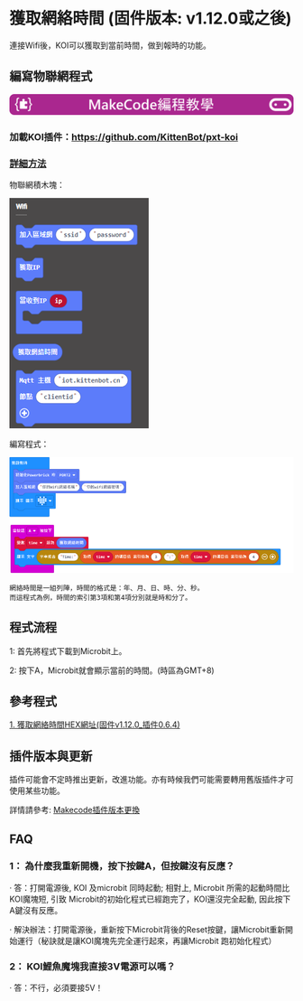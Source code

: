 # **獲取網絡時間 (固件版本: v1.12.0或之後)**

連接Wifi後，KOI可以獲取到當前時間，做到報時的功能。

## 編寫物聯網程式

![](../../PWmodules/images/mcbanner.png)

### 加載KOI插件：https://github.com/KittenBot/pxt-koi

### [詳細方法](../../../Makecode/powerBrickMC)

物聯網積木塊：

![](KOI14/7.png)

編寫程式：

![](KOI14/8.png)

    網絡時間是一組列陣，時間的格式是：年、月、日、時、分、秒。
    而這程式為例，時間的索引第3項和第4項分別就是時和分了。
    
## 程式流程

1: 首先將程式下載到Microbit上。

2: 按下A，Microbit就會顯示當前的時間。(時區為GMT+8)

## 參考程式

[1. 獲取網絡時間HEX網址(固件v1.12.0_插件0.6.4)](https://makecode.microbit.org/_00TEM37w41MM)

## 插件版本與更新

插件可能會不定時推出更新，改進功能。亦有時候我們可能需要轉用舊版插件才可使用某些功能。

詳情請參考: [Makecode插件版本更換](../../../Makecode/makecode_extensionUpdate)

## FAQ

### 1： 為什麼我重新開機，按下按鍵A，但按鍵沒有反應？

·    答：打開電源後, KOI 及microbit 同時起動; 相對上, Microbit 所需的起動時間比KOI魔塊短, 引致 Microbit的初始化程式已經跑完了，KOI還沒完全起動, 因此按下A鍵沒有反應。

·    解決辦法：打開電源後，重新按下Microbit背後的Reset按鍵，讓Microbit重新開始運行（秘訣就是讓KOI魔塊先完全運行起來，再讓Microbit 跑初始化程式）

### 2： KOI鯉魚魔塊我直接3V電源可以嗎？

·    答：不行，必須要接5V！
